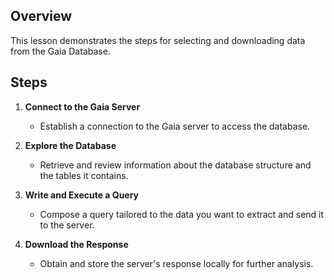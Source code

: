 ## Overview

This lesson demonstrates the steps for selecting and downloading data from the Gaia Database.

## Steps

1. **Connect to the Gaia Server**
   - Establish a connection to the Gaia server to access the database.

2. **Explore the Database**
   - Retrieve and review information about the database structure and the tables it contains.

3. **Write and Execute a Query**
   - Compose a query tailored to the data you want to extract and send it to the server.

4. **Download the Response**
   - Obtain and store the server's response locally for further analysis.
